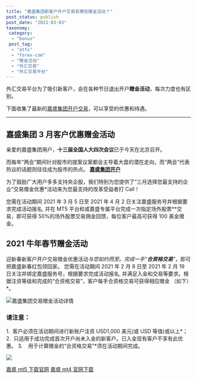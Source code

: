 ```yaml
---
title: "嘉盛集团新客户开户交易有哪些赠金活动？"
post_status: publish
post_date: "2021-03-03"
taxonomy:
 category:
  - "bonus"
 post_tag:
  - "atfx"
  - "forex-com"
  - "赠金活动"
  - "外汇交易"
  - "外汇交易平台"
---
```


外汇交易平台为了吸引新客户，会在各种节日退出开户**赠金活动**，每次力度也有区别。

下面收集了最新的[嘉盛集团开户交易](https://www.ifttt.fun/go/forexcom)，可以享受的优惠和待遇。

---

## 嘉盛集团 3 月客户优惠赠金活动

亲爱的嘉盛集团用户，**十三届全国人大四次会议**已于今天在北京召开。

而每年“两会”期间针对股市的提案议案都会主导着大盘的潜在走向，而“两会”代表热议的话题则往往成为股市的热点。 [**嘉盛集团开户**](https://www.ifttt.fun/go/forexcom)

为了鼓励广大用户多多支持央企股，我们特别为您提供了“三月选择您最支持的企业”交易赠金优惠*活动来为您最支持的改革受益者打 Call！

您需在活动期间 2021 年 3 月 5 日至 2021 年 4 月 2 日关注嘉盛服务号并根据要求完成活动报名, 并在 MT5 平台和或嘉盛专属平台完成一次指定场外股票**交易，即可获得 50%的场外股票交易佣金回馈，每位客户最高可获得 100 美金赠金。

## 2021 牛年春节赠金活动

迎新春新客户开户交易赠金优惠活动*与您如约而至。完成一手“**合资格交易**”*，即可把嘉盛新春红包领回家。 您需在活动期间 2021 年 2 月 8 日至 2021 年 2 月 19 日关注并绑定嘉盛服务号，根据要求完成活动报名, 并满足入金和交易等要求。根据注资等级和完成的“合资格交易”，客户每手合资格交易可获得相应赠金 （如下）*。

![嘉盛集团交易赠金活动详情](https://cdn.fendou.la/tuoss/gain-bonus.png)

### **请注意：**

1.  客户必须在活动期间进行新账户注资 USD1,000 美元(或 USD 等值)或以上*； 2.  只适用于成功完成首次开户尚未入金的新客户。已入金现有客户不享有此优惠。 3.    用于计算赠金的“合资格交易”*须在活动期间完成。

[![](https://cdn.fendou.la/tuoss/openAccount.jpg)](https://www.ifttt.fun/go/forexcom)

[嘉盛 mt5 下载官网](http://www.ssgg.net/forex-mt5-download.html) [嘉盛 mt4 官网下载](http://www.ssgg.net/forex-mt4-download.html)

